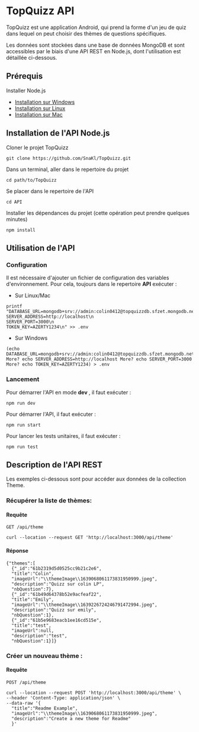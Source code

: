 # TopQuizz API

TopQuizz est une application Android, qui prend la forme d'un jeu de quiz dans lequel on peut choisir des thèmes de questions spécifiques.

Les données sont stockées dans une base de données MongoDB et sont accessibles par le biais d'une API REST en Node.js, dont l'utilisation est détaillée ci-dessous.

## Prérequis

Installer Node.js
* [Installation sur Windows](https://nodejs.org/dist/v16.13.1/node-v16.13.1-x86.msi)
* [Installation sur Linux](https://nodejs.org/dist/v16.13.1/node-v16.13.1.tar.gz)
* [Installation sur Mac](https://nodejs.org/dist/v16.13.1/node-v16.13.1.pkg)

## Installation de l'API Node.js

Cloner le projet TopQuizz 
``` 
git clone https://github.com/SnaKl/TopQuizz.git
```

Dans un terminal, aller dans le repertoire du projet 
```
cd path/to/TopQuizz
```
Se placer dans le repertoire de l'API
```
cd API
```
Installer les dépendances du projet (cette opération peut prendre quelques minutes)
```
npm install
```
## Utilisation de l'API

### Configuration 

Il est nécessaire d'ajouter un fichier de configuration des variables d'environnement. Pour cela, toujours dans le repertoire __API__  exécuter :
* Sur Linux/Mac 
``` 
printf "DATABASE_URL=mongodb+srv://admin:colin0412@topquizzdb.sfzet.mongodb.net/TopQuizz\n
SERVER_ADDRESS=http://localhost\n
SERVER_PORT=3000\n
TOKEN_KEY=AZERTY1234\n" >> .env
```
* Sur Windows 
``` 
(echo DATABASE_URL=mongodb+srv://admin:colin0412@topquizzdb.sfzet.mongodb.net/TopQuizz More? echo SERVER_ADDRESS=http://localhost More? echo SERVER_PORT=3000 More? echo TOKEN_KEY=AZERTY1234) > .env
```

### Lancement 
Pour démarrer l'API en mode __dev__ , il faut exécuter : 
```
npm run dev
```

Pour démarrer l'API, il faut exécuter :
```
npm run start
```

Pour lancer les tests unitaires, il faut exécuter :
```
npm run test
```

## Description de l'API REST

Les exemples ci-dessous sont pour accéder aux données de la collection Theme.

### Récupérer la liste de thèmes:

#### Requête 
```GET /api/theme```

```
curl --location --request GET 'http://localhost:3000/api/theme'
```
#### Réponse 

```
{"themes":[
  {"_id":"61b2319d5d0525cc9b21c2e6",
  "title":"Colin",
  "imageUrl":"\\themeImage\\1639068061173831950999.jpeg",
  "description":"Quizz sur colin LP",
  "nbQuestion":7},
  {"_id":"61b49d64378b52e9acfeaf22",
  "title":"Emily",
  "imageUrl":"\\themeImage\\1639226724246791472994.jpeg",
  "description":"Quizz sur emily",
  "nbQuestion":1},
  {"_id":"61b5e9683eacb1ee16cd515e",
  "title":"test",
  "imageUrl":null,
  "description":"test",
  "nbQuestion":1}]}
```

### Créer un nouveau thème :

#### Requête 
```POST /api/theme```

```
curl --location --request POST 'http://localhost:3000/api/theme' \
--header 'Content-Type: application/json' \
--data-raw '{
  "title":"Readme Example",
  "imageUrl":"\\themeImage\\1639068061173831950999.jpeg",
  "description":"Create a new theme for Readme"
  }'
```


